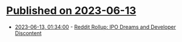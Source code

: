 # [Published on 2023-06-13](index.md)

* [2023-06-13, 01:34:00](https://soylentnews.org/article.pl?sid=23/06/12/0452216&from=rss) - [Reddit Rollup: IPO Dreams and Developer Discontent](https://soylentnews.org/article.pl?sid=23/06/12/0452216&from=rss)
